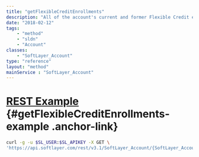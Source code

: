```yaml
---
title: "getFlexibleCreditEnrollments"
description: "All of the account's current and former Flexible Credit enrollments."
date: "2018-02-12"
tags:
    - "method"
    - "sldn"
    - "Account"
classes:
    - "SoftLayer_Account"
type: "reference"
layout: "method"
mainService : "SoftLayer_Account"
---
```


# [REST Example](#getFlexibleCreditEnrollments-example) <a href="/article/rest/"><i class="fas fa-question"></i></a> {#getFlexibleCreditEnrollments-example .anchor-link} 
```bash
curl -g -u $SL_USER:$SL_APIKEY -X GET \
'https://api.softlayer.com/rest/v3.1/SoftLayer_Account/{SoftLayer_AccountID}/getFlexibleCreditEnrollments'
```
